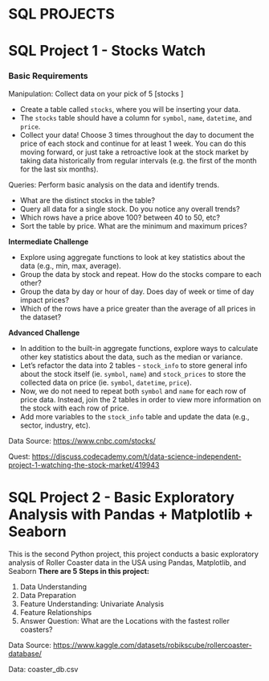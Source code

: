 # SQL PROJECTS

# SQL Project 1 - Stocks Watch
### Basic Requirements

Manipulation: Collect data on your pick of 5 [stocks ]
* Create a table called `stocks`, where you will be inserting your data.
* The `stocks` table should have a column for `symbol`, `name`, `datetime`, and `price`.
* Collect your data! Choose 3 times throughout the day to document the price of each stock and continue for at least 1 week. You can do this moving forward, or just take a retroactive look at the stock market by taking data historically from regular intervals (e.g. the first of the month for the last six months).

Queries: Perform basic analysis on the data and identify trends.

* What are the distinct stocks in the table?
* Query all data for a single stock. Do you notice any overall trends?
* Which rows have a price above 100? between 40 to 50, etc?
* Sort the table by price. What are the minimum and maximum prices?

**Intermediate Challenge**

* Explore using aggregate functions to look at key statistics about the data (e.g., min, max, average).
* Group the data by stock and repeat. How do the stocks compare to each other?
* Group the data by day or hour of day. Does day of week or time of day impact prices?
* Which of the rows have a price greater than the average of all prices in the dataset?

**Advanced Challenge**

* In addition to the built-in aggregate functions, explore ways to calculate other key statistics about the data, such as the median or variance.
* Let’s refactor the data into 2 tables - `stock_info` to store general info about the stock itself (ie. `symbol`, `name`) and `stock_prices` to store the collected data on price (ie. `symbol`, `datetime`, `price`).
* Now, we do not need to repeat both `symbol` and `name` for each row of price data. Instead, join the 2 tables in order to view more information on the stock with each row of price.
* Add more variables to the `stock_info` table and update the data (e.g., sector, industry, etc).

Data Source: https://www.cnbc.com/stocks/

Quest: https://discuss.codecademy.com/t/data-science-independent-project-1-watching-the-stock-market/419943


# SQL Project 2 - Basic Exploratory Analysis with Pandas + Matplotlib + Seaborn
This is the second Python project, this project conducts a basic exploratory analysis of Roller Coaster data in the USA using Pandas, Matplotlib, and Seaborn
**There are 5 Steps in this project:**
1. Data Understanding
2. Data Preparation
4. Feature Understanding: Univariate Analysis
5. Feature Relationships
6. Answer Question: What are the Locations with the fastest roller coasters?

Data Source: https://www.kaggle.com/datasets/robikscube/rollercoaster-database/


Data: coaster_db.csv
